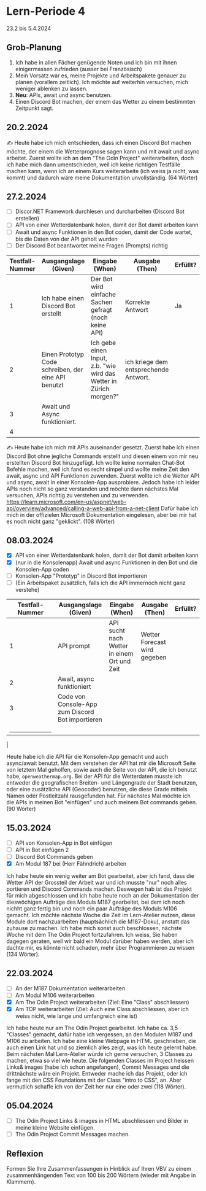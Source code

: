 # Lern-Periode 4

23.2 bis 5.4.2024

## Grob-Planung

1. Ich habe in allen Fächer genügende Noten und ich bin mit ihnen einigermassen zufrieden (ausser bei Französisch)
2. Mein Vorsatz war es, meine Projekte und Arbeitspakete genauer zu planen  (vorallem zeitlich). Ich möchte auf weiterhin versuchen, mich weniger ablenken zu lassen.
3. **Neu**: APIs, await und async benutzen.
4. Einen Discord Bot machen, der einem das Wetter zu einem bestimmten Zeitpunkt sagt.

## 20.2.2024

✍️ Heute habe ich mich entschieden, dass ich einen Discord Bot machen möchte, der einem die Wetterprognose sagen kann und mit await und async arbeitet. Zuerst wollte ich an dem "The Odin Project" weiterarbeiten, doch ich habe mich dann umentschieden, weil ich keine richtigen Testfälle machen kann, wenn ich an einem Kurs weiterarbeite (ich weiss ja nicht, was kommt) und dadurch wäre meine Dokumentation unvollständig.
(64 Wörter)

## 27.2.2024

- [ ] Discor.NET Framework durchlesen und durcharbeiten (Discord Bot erstellen)
- [ ] API von einer Wetterdatenbank holen, damit der Bot damit arbeiten kann
- [ ] Await und async Funktionen in den Bot coden, damit der Code wartet, bis die Daten von der API geholt wurden
- [ ]   Der Discord Bot beantwortet meine Fragen (Prompts) richtig 

| Testfall-Nummer | Ausgangslage (Given) | Eingabe (When) | Ausgabe (Then) | Erfüllt? |
| --------------- | -------------------- | -------------- | -------------- | -------- |
| 1               |     Ich habe einen Discord Bot erstellt                 |  Der Bot wird einfache Sachen gefragt (noch keine API)              |       Korrekte Antwort         |        Ja  |
| 2               |    Einen Prototyp Code schreiben, der eine API benutzt               |       Ich gebe einen Input, z.b. "wie wird das Wetter in Zürich morgen?"         |       ich kriege dem entsprechende Antwort.         |          |
|    3                  |        Await und Async funktioniert.        |                |          |
| 4               |                      |                |                |          |

✍️ Heute habe ich mich mit APIs auseinander gesetzt. Zuerst habe ich einen Discord Bot ohne jegliche Commands erstellt und diesen einem von mir neu erstellten Discord Bot hinzugefügt. Ich wollte keine normalen Chat-Bot Befehle machen, weil ich fand es recht simpel und wollte meine Zeit den await, async und API Funktionen zuwenden.
Zuerst wollte ich die Wetter API und async, await in einer Konsolen-App ausprobiere. Jedoch habe ich leider APIs noch nicht so ganz verstanden und möchte dann nächstes Mal versuchen, APIs richtig zu verstehen und zu verwenden. https://learn.microsoft.com/en-us/aspnet/web-api/overview/advanced/calling-a-web-api-from-a-net-client Dafür habe ich mich in der offizielen Microsoft Dokumentation eingelesen, aber bei mir hat es noch nicht ganz "geklickt".  (108 Wörter)

## 08.03.2024
- [x] API von einer Wetterdatenbank holen, damit der Bot damit arbeiten kann
- [x] (nur in die Konsolenapp) Await und async Funktionen in den Bot und die Konsolen-App coden
- [ ] Konsolen-App "Prototyp" in Discord Bot importieren
- [ ] (Ein Arbeitspaket zusätzlich, falls ich die API immernoch nicht ganz verstehe)

 | Testfall-Nummer | Ausgangslage (Given) | Eingabe (When) | Ausgabe (Then) | Erfüllt? |
| --------------- | -------------------- | -------------- | -------------- | -------- |
 |       1          |  API prompt                     |      API sucht nach Wetter in einem Ort und Zeit           |         Wetter Forecast wird gegeben        |           |
|       2         |   Await, async funktioniert
 |      3           |  Code von Console-App zum Discord Bot importieren
 | _______________                |                                                               
 |
  

Heute habe ich die API für die Konsolen-App gemacht und auch async/await benutzt. Mit dem verstehen der API hat mir die Microsoft Seite von letztem Mal geholfen, sowie auch die Seite von der API, die ich benutzt habe, ```
openweathermap.org ```. Bei der API für die Wetterdaten musste ich entweder die geografischen Breiten- und Längengrade der Stadt benutzen, oder eine zusätzliche API (Geocoder) benutzen, die diese Grade mittels Namen oder Postleitzahl rausgefunden hat. Für nächstes Mal möchte ich die APIs in meinen Bot "einfügen" und auch meinem Bot commands geben. (90 Wörter)


## 15.03.2024

- [ ] API von Konsolen-App in Bot einfügen
- [ ] API in Bot einfügen 2
- [ ] Discord Bot Commands geben
- [x] Am Modul 187 bei (Herr Fähndrich) arbeiten

Ich habe heute ein wenig weiter am Bot gearbeitet, aber ich fand, dass die Wetter API der Grossteil der Arbeit war und ich musste "nur" noch alles portieren und Discord Commands machen. Deswegen hab ist das Projekt für mich abgeschlossen und ich habe heute noch an der Dokumentation der dieswöchigen Aufträge des Moduls M187 gearbeitet, bei dem ich noch nichht ganz fertig bin und noch ein paar Aufträge des Moduls M106 gemacht. Ich möchte nächste Woche die Zeit im Lern-Atelier nutzen, diese Module dort nachzuarbeiten (hauptsächlich die M187-Doku), anstatt das zuhause zu machen. Ich habe mich sonst auch beschlossen, nächste Woche mit dem The Odin Project fortzufahren. Ich weiss, Sie haben dagegen geraten, weil wir bald ein Modul darüber haben werden, aber ich dachte mir, es könnte nicht schaden, mehr über Programmieren zu wissen (134 Wörter).

## 22.03.2024

- [ ] An der M187 Dokumentation weiterarbeiten
- [ ] Am Modul M106 weiterarbeiten
- [x] Am The Odin Project weiterarbeiten (Ziel: Eine "Class" abschliessen)
- [x] Am TOP weiterarbeiten (Ziel: Auch eine Class abschliessen, aber ich weiss nicht, wie lange und umfangreich eine ist)

Ich habe heute nur am The Odin Project gearbeitet. Ich habe ca. 3,5 "Classes" gemacht, dafür habe ich vergessen, an den Modulen M187 und M106 zu arbeiten. Ich habe eine kleine Webpage in HTML geschrieben, die auch einen Link hat und so ziemlich alles zeigt, was ich heute gelernt habe.
Beim nächsten Mal Lern-Atelier würde ich gerne versuchen, 3 Classes zu machen, etwa so viel wie heute. Die folgenden Classes im Project heissen Links& images (habe ich schon angefangen), Commit Messages und die drittnächste wäre ein Projekt. Entweder mache ich das Projekt, oder ich fange mit den CSS Foundations mit der Class "intro to CSS", an. Aber vermutlich schaffe ich von der Zeit her nur eine oder zwei (118 Wörter).


## 05.04.2024

- [ ] The Odin Project Links & images in HTML abschliessen und Bilder in meine kleine Website einfügen.
- [ ] The Odin Project Commit Messages machen.

## Reflexion

Formen Sie Ihre Zusammenfassungen in Hinblick auf Ihren VBV zu einem zusammenhängenden Text von 100 bis 200 Wörtern (wieder mit Angabe in Klammern).
